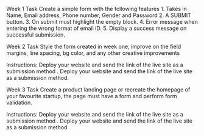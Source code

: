 Week 1 Task
Create a simple form with the following features 1. Takes in Name, Email address, Phone number, Gender and Password 2. A SUBMIT button. 3. On submit must highlight the empty block. 4. Error message when entering the wrong format of email ID. 5. Display a success message on successful submission.

Week 2 Task
Style the form created in week one, improve on the field margins, line spacing, bg color, and any other creative improvements

Instructions:
Deploy your website and send the link of the live site as a submission method . Deploy your website and send the link of the live site as a submission method.

Week 3 Task
Create a product landing page or recreate the homepage of your favourite startup, the page must have a form and perform form validation.

Instructions:
Deploy your website and send the link of the live site as a submission method . Deploy your website and send the link of the live site as a submission method
